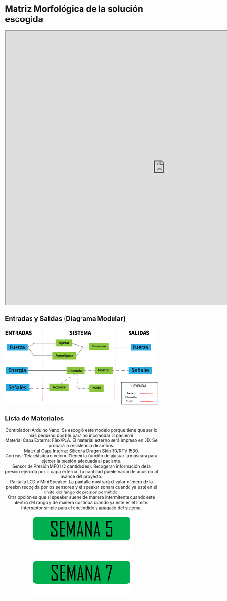 <h1> Matriz Morfológica de la solución escogida </h1>
  
  <p align="center"><iframe src="https://docs.google.com/spreadsheets/d/e/2PACX-1vRz5Rf7AURngtrsxl_cXOkkxTfjxZ0ZF8tolzPXfaLQVlXPLnpKb_dy4LDTf7q6koU0yAGVl1kjIKmk/pubhtml?widget=true&headers=false" width="1050" height="900"></iframe></p>
 
<h2> Entradas y Salidas (Diagrama Modular)</h2>
<center>
  <img src="img/E&S.jpg" alt="" class="img-fluid img-rounded">
</center>

<h2> Lista de Materiales </h2>
<center>
Controlador: Arduino Nano. Se escogió este modelo porque tiene que ser lo más pequeño posible para no incomodar al paciente.<br>
Material Capa Externa: Flex/PLA. El material externo será impreso en 3D. Se probará la resistencia de ambos.<br>
Material Capa Interna: Silicona Dragon Skin 30/RTV 1530.<br>
Correas: Tela elástica o velcro. Tienen la función de ajustar la máscara para ejercer la presión adecuada al paciente.<br>
Sensor de Presión MF01 (2 cantidades): Recogeran información de la presión ejercida por la capa externa. La cantidad puede variar de acuerdo al avance del proyecto.<br>
Pantalla LCD y Mini Speaker: La pantalla mostrará el valor número de la presión recogida por los sensores y el speaker sonará cuando ya esté en el límite del rango de presion permitido.<br>
Otra opción es que el speaker suene de manera intermitente cuando este dentro del rango y de manera continua cuando ya este en el límite.<br>
Interruptor simple para el encendido y apagado del sistema.
</center>
<center>
<a href="semana5.html"> <img src="img/semana5.png"></a> 
<a href="semana7.html"> <img src="img/semana7.jpg"></a>
</center>
